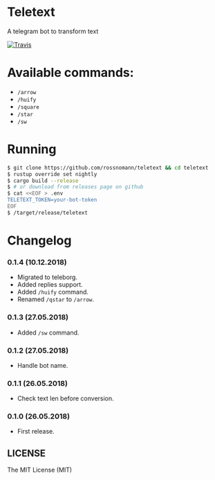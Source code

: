 # Teletext

A telegram bot to transform text

[![Travis](https://img.shields.io/travis/jerk-rs/teletext.svg?style=flat-square)](https://travis-ci.org/jerk-rs/teletext)

# Available commands:

- `/arrow`
- `/huify`
- `/square`
- `/star`
- `/sw`

# Running

```sh
$ git clone https://github.com/rossnomann/teletext && cd teletext
$ rustup override set nightly
$ cargo build --release
$ # or download from releases page on github
$ cat <<EOF > .env
TELETEXT_TOKEN=your-bot-token
EOF
$ /target/release/teletext
```

# Changelog

### 0.1.4 (10.12.2018)

- Migrated to teleborg.
- Added replies support.
- Added `/huify` command.
- Renamed `/qstar` to `/arrow`.

### 0.1.3 (27.05.2018)

- Added `/sw` command.

### 0.1.2 (27.05.2018)

- Handle bot name.

### 0.1.1 (26.05.2018)

- Check text len before conversion.

### 0.1.0 (26.05.2018)

- First release.

## LICENSE

The MIT License (MIT)
